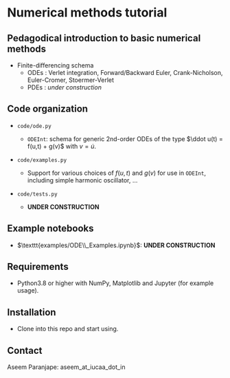 # Numerical methods tutorial
## Pedagodical introduction to basic numerical methods

* Finite-differencing schema
  - ODEs : Verlet integration, Forward/Backward Euler, Crank-Nicholson, Euler-Cromer, Stoermer-Verlet
  - PDEs : *under construction*

## Code organization
* `code/ode.py`
  - `ODEInt`: schema for generic 2nd-order ODEs of the type $\ddot u(t) = f(u,t) + g(v)$ with $v = \dot u$.

* `code/examples.py`
  - Support for various choices of $f(u,t)$ and $g(v)$ for use in `ODEInt`, including simple harmonic oscillator, ...
    
* `code/tests.py`
  - **UNDER CONSTRUCTION**

## Example notebooks
* $\texttt{examples/ODE\\_Examples.ipynb}$: **UNDER CONSTRUCTION**

## Requirements
* Python3.8 or higher with NumPy, Matplotlib and Jupyter (for example usage).

## Installation
* Clone into this repo and start using.

## Contact
Aseem Paranjape: aseem_at_iucaa_dot_in
